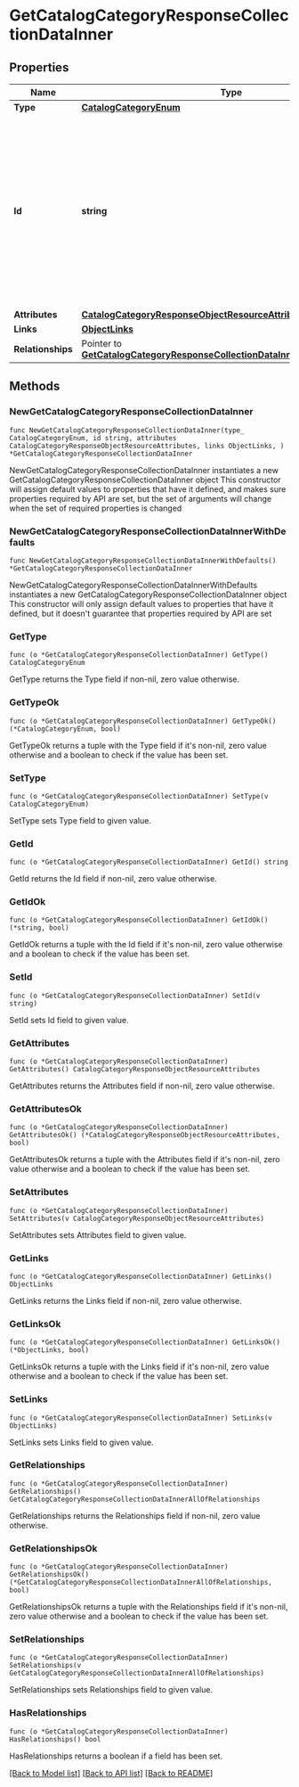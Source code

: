 # GetCatalogCategoryResponseCollectionDataInner

## Properties

Name | Type | Description | Notes
------------ | ------------- | ------------- | -------------
**Type** | [**CatalogCategoryEnum**](CatalogCategoryEnum.md) |  | 
**Id** | **string** | The catalog category ID is a compound ID (string), with format: &#x60;{integration}:::{catalog}:::{external_id}&#x60;. Currently, the only supported integration type is &#x60;$custom&#x60;, and the only supported catalog is &#x60;$default&#x60;. | 
**Attributes** | [**CatalogCategoryResponseObjectResourceAttributes**](CatalogCategoryResponseObjectResourceAttributes.md) |  | 
**Links** | [**ObjectLinks**](ObjectLinks.md) |  | 
**Relationships** | Pointer to [**GetCatalogCategoryResponseCollectionDataInnerAllOfRelationships**](GetCatalogCategoryResponseCollectionDataInnerAllOfRelationships.md) |  | [optional] 

## Methods

### NewGetCatalogCategoryResponseCollectionDataInner

`func NewGetCatalogCategoryResponseCollectionDataInner(type_ CatalogCategoryEnum, id string, attributes CatalogCategoryResponseObjectResourceAttributes, links ObjectLinks, ) *GetCatalogCategoryResponseCollectionDataInner`

NewGetCatalogCategoryResponseCollectionDataInner instantiates a new GetCatalogCategoryResponseCollectionDataInner object
This constructor will assign default values to properties that have it defined,
and makes sure properties required by API are set, but the set of arguments
will change when the set of required properties is changed

### NewGetCatalogCategoryResponseCollectionDataInnerWithDefaults

`func NewGetCatalogCategoryResponseCollectionDataInnerWithDefaults() *GetCatalogCategoryResponseCollectionDataInner`

NewGetCatalogCategoryResponseCollectionDataInnerWithDefaults instantiates a new GetCatalogCategoryResponseCollectionDataInner object
This constructor will only assign default values to properties that have it defined,
but it doesn't guarantee that properties required by API are set

### GetType

`func (o *GetCatalogCategoryResponseCollectionDataInner) GetType() CatalogCategoryEnum`

GetType returns the Type field if non-nil, zero value otherwise.

### GetTypeOk

`func (o *GetCatalogCategoryResponseCollectionDataInner) GetTypeOk() (*CatalogCategoryEnum, bool)`

GetTypeOk returns a tuple with the Type field if it's non-nil, zero value otherwise
and a boolean to check if the value has been set.

### SetType

`func (o *GetCatalogCategoryResponseCollectionDataInner) SetType(v CatalogCategoryEnum)`

SetType sets Type field to given value.


### GetId

`func (o *GetCatalogCategoryResponseCollectionDataInner) GetId() string`

GetId returns the Id field if non-nil, zero value otherwise.

### GetIdOk

`func (o *GetCatalogCategoryResponseCollectionDataInner) GetIdOk() (*string, bool)`

GetIdOk returns a tuple with the Id field if it's non-nil, zero value otherwise
and a boolean to check if the value has been set.

### SetId

`func (o *GetCatalogCategoryResponseCollectionDataInner) SetId(v string)`

SetId sets Id field to given value.


### GetAttributes

`func (o *GetCatalogCategoryResponseCollectionDataInner) GetAttributes() CatalogCategoryResponseObjectResourceAttributes`

GetAttributes returns the Attributes field if non-nil, zero value otherwise.

### GetAttributesOk

`func (o *GetCatalogCategoryResponseCollectionDataInner) GetAttributesOk() (*CatalogCategoryResponseObjectResourceAttributes, bool)`

GetAttributesOk returns a tuple with the Attributes field if it's non-nil, zero value otherwise
and a boolean to check if the value has been set.

### SetAttributes

`func (o *GetCatalogCategoryResponseCollectionDataInner) SetAttributes(v CatalogCategoryResponseObjectResourceAttributes)`

SetAttributes sets Attributes field to given value.


### GetLinks

`func (o *GetCatalogCategoryResponseCollectionDataInner) GetLinks() ObjectLinks`

GetLinks returns the Links field if non-nil, zero value otherwise.

### GetLinksOk

`func (o *GetCatalogCategoryResponseCollectionDataInner) GetLinksOk() (*ObjectLinks, bool)`

GetLinksOk returns a tuple with the Links field if it's non-nil, zero value otherwise
and a boolean to check if the value has been set.

### SetLinks

`func (o *GetCatalogCategoryResponseCollectionDataInner) SetLinks(v ObjectLinks)`

SetLinks sets Links field to given value.


### GetRelationships

`func (o *GetCatalogCategoryResponseCollectionDataInner) GetRelationships() GetCatalogCategoryResponseCollectionDataInnerAllOfRelationships`

GetRelationships returns the Relationships field if non-nil, zero value otherwise.

### GetRelationshipsOk

`func (o *GetCatalogCategoryResponseCollectionDataInner) GetRelationshipsOk() (*GetCatalogCategoryResponseCollectionDataInnerAllOfRelationships, bool)`

GetRelationshipsOk returns a tuple with the Relationships field if it's non-nil, zero value otherwise
and a boolean to check if the value has been set.

### SetRelationships

`func (o *GetCatalogCategoryResponseCollectionDataInner) SetRelationships(v GetCatalogCategoryResponseCollectionDataInnerAllOfRelationships)`

SetRelationships sets Relationships field to given value.

### HasRelationships

`func (o *GetCatalogCategoryResponseCollectionDataInner) HasRelationships() bool`

HasRelationships returns a boolean if a field has been set.


[[Back to Model list]](../README.md#documentation-for-models) [[Back to API list]](../README.md#documentation-for-api-endpoints) [[Back to README]](../README.md)


